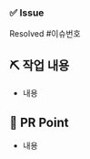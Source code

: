 ### ✅ Issue
<!-- 생성한 관련 이슈가 있다면 Resolved #이슈번호로 닫아주세요! -->
Resolved #이슈번호

## ⛏ 작업 내용
<!-- 작업한 내용을 간단하게 적어주세요! -->
- 내용

## 📌 PR Point
<!-- 주의할 사항이나 같이 고민해볼 부분, 리뷰를 원하는 부분 등을 적어주세요! -->
- 내용
